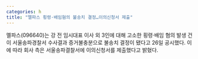```yaml
---
categories: h
title: "멜파스 횡령·배임혐의 불송치 결정…이의신청서 제출"
---
```

 멜파스(096640)는 강 전 임시대표 이사 외 3인에 대해 고소한 횡령·배임 혐의 발생 건이 서울송파경찰서 수사결과 증거불충분으로 불송치 결정이 됐다고 26일 공시했다. 이에 따라 회사 측은 서울송파결찰서에 이의신청서를 제출했다고 밝혔다.
